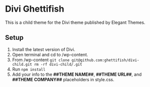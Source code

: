 **Divi Ghettifish**
===

This is a child theme for the Divi theme published by Elegant Themes. 

**Setup**
---
1. Install the latest version of Divi.
2. Open terminal and cd to /wp-content.
3. From /wp-content `git clone git@github.com:ghettifish/divi-child.git rm -rf divi-child/.git`
4. Run `npm install`
5. Add your info to the **##THEME NAME##**, **##THEME URL##**, and **##THEME COMPANY##** placeholders in style.css.

